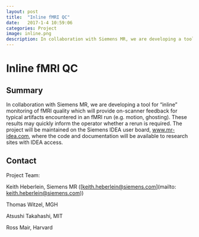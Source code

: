 ```yaml
---
layout: post
title:  "Inline fMRI QC"
date:   2017-1-4 10:59:06
categories: Project
image: inline.png
description: In collaboration with Siemens MR, we are developing a tool for “inline” monitoring of fMRI quality
---
```

# Inline fMRI QC

## Summary
In collaboration with Siemens MR, we are developing a tool for “inline” monitoring of fMRI quality which will provide on-scanner feedback for typical artifacts encountered in an fMRI run (e.g. motion, ghosting). These results may quickly inform the operator whether a rerun is required. The project will be maintained on the Siemens IDEA user board, www.mr-idea.com, where the code and documentation will be available to research sites with IDEA access.

## Contact
Project Team:

Keith Heberlein, Siemens MR ([keith.heberlein@siemens.com](mailto: keith.heberlein@siemens.com))

Thomas Witzel, MGH

Atsushi Takahashi, MIT

Ross Mair, Harvard
